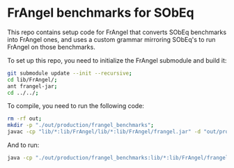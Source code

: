 # FrAngel benchmarks for SObEq

This repo contains setup code for FrAngel that converts SObEq benchmarks into FrAngel ones,
and uses a custom grammar mirroring SObEq's to run FrAngel on those benchmarks.

To set up this repo, you need to initialize the FrAngel submodule and build it:
```sh
git submodule update --init --recursive;
cd lib/FrAngel/;
ant frangel-jar;
cd ../../;
```

To compile, you need to run the following code:
```sh
rm -rf out;
mkdir -p "./out/production/frangel_benchmarks";
javac -cp "lib/*:lib/FrAngel/lib/*:lib/FrAngel/frangel.jar" -d "out/production/frangel_benchmarks" src/main/java/**.java
```

And to run:
```sh
java -cp "./out/production/frangel_benchmarks:lib/*:lib/FrAngel/frangel.jar:lib/FrAngel/lib/*" Main $PATH_TO_SOBEQ_BENCHMARKS
```
